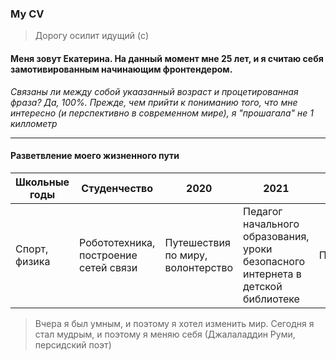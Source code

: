 ### My CV
>Дорогу осилит идущий (c)

#### Меня зовут Екатерина. На данный момент мне 25 лет, и я считаю себя замотивированным начинающим фронтендером.


*Связаны ли между собой укаазанный возраст и процетированная фраза? Да, 100%. Прежде, чем прийти к пониманию того, что мне интересно (и перспективно в современном мире), я "прошагала" не 1 киллометр*

***

#### Разветвление моего жизненного пути
| Школьные годы | Студенчество | 2020 | 2021 | 2022 |
|-----------|-----------|-----------|-----------|-----------|
| Спорт, физика | Робототехника, построение сетей связи | Путешествия по миру, волонтерство | Педагог начального образования, уроки безопасного интернета в детской библиотеке | Программирование |

> Вчера я был умным, и поэтому я хотел изменить мир. Сегодня я стал мудрым, и поэтому я меняю себя
> (Джалаладдин Руми, персидский поэт)


